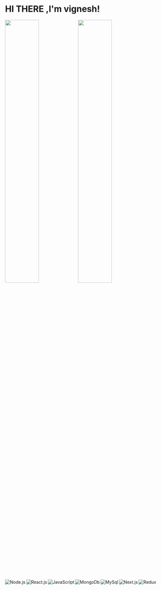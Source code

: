 # HI THERE ,I'm vignesh!

<img align="left" width="47%" src="https://github-readme-stats.vercel.app/api?username=VIGNESH-2406&show_icons=true&theme=radical"/>
<img align="left"  width="47%" src="https://github-readme-stats.vercel.app/api/top-langs/?username=VIGNESH-2406&layout=compact"/>
<img align="left" alt="Node.js" src="https://img.shields.io/badge/node.js-6DA55F?style=for-the-badge&logo=node.js&logoColor=white"/>
<img align="left" alt="React.js" src="https://img.shields.io/badge/react-%2320232a.svg?style=for-the-badge&logo=react&logoColor=%2361DAFB"/>
<img align="left" alt="JavaScript" src="https://img.shields.io/badge/javascript-%23323330.svg?style=for-the-badge&logo=javascript&logoColor=%23F7DF1E"/>
<img align="left" alt="MongoDb" src="https://img.shields.io/badge/MongoDB-%234ea94b.svg?style=for-the-badge&logo=mongodb&logoColor=white"/>
<img align="left" alt="MySql" src="https://img.shields.io/badge/mysql-%2300f.svg?style=for-the-badge&logo=mysql&logoColor=white"/>
<img align="left" alt="Next.js" src="https://img.shields.io/badge/Next-black?style=for-the-badge&logo=next.js&logoColor=white"/>
<img align="left" alt="Redux" src="https://img.shields.io/badge/redux-%23593d88.svg?style=for-the-badge&logo=redux&logoColor=white"/>
